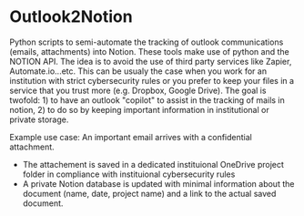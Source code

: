 # Outlook2Notion

Python scripts to semi-automate the tracking of outlook communications (emails, attachments) into Notion. These tools make use of python and the NOTION API. The idea is to avoid the use of third party services like Zapier, Automate.io...etc. This can be usualy the case when you work for an institution with strict cybersecurity rules or you prefer to keep your files in a service that you trust more (e.g. Dropbox, Google Drive).
The goal is twofold: 1) to have an outlook "copilot" to assist in the tracking of mails in notion, 2) to do so by keeping important information in institutional or private storage.

Example use case:
An important email arrives with a confidential attachment.
- The attachement is saved in a dedicated instituional OneDrive project folder in compliance with instituional cybersecurity rules 
- A private Notion database is updated with minimal information about the document (name, date, project name) and a link to the actual saved document.

